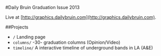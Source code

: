 #Daily Bruin Graduation Issue 2013

Live at [http://graphics.dailybruin.com](http://graphics.dailybruin.com).

##Projects
- `/` Landing page
- `columns/` -30- graduation columns (Opinion/Video)
- `timeline/` A interactive timeline of underground bands in LA (A&E)